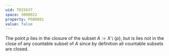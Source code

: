 ```yaml
---
uid: T025637
space: S000022
property: P000081
value: false
---
```


The point $p$ lies in the closure of the subset $A:=X\setminus\{p\}$, but is lies not in the close of any countable subset of $A$ since by definition all countable subsets are closed.

